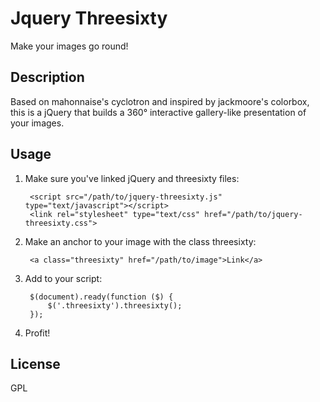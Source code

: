 Jquery Threesixty
==========

Make your images go round!

Description
----------
Based on mahonnaise's cyclotron and inspired by jackmoore's colorbox, this is a jQuery that builds a 360° interactive gallery-like presentation of your images.

Usage
----
1. Make sure you've linked jQuery and threesixty files:

        <script src="/path/to/jquery-threesixty.js" type="text/javascript"></script>
        <link rel="stylesheet" type="text/css" href="/path/to/jquery-threesixty.css">
		
2. Make an anchor to your image with the class threesixty:

        <a class="threesixty" href="/path/to/image">Link</a>

3. Add to your script:

        $(document).ready(function ($) {
            $('.threesixty').threesixty();
        });
		
4. Profit!

License
------
GPL
